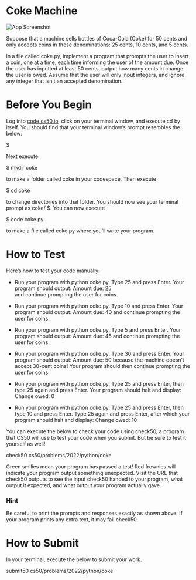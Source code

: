 
# Coke Machine




![App Screenshot](https://cs50.harvard.edu/python/2022/psets/2/coke/coke.png)

Suppose that a machine sells bottles of Coca-Cola (Coke) for 50 cents and only accepts coins in these denominations: 25 cents, 10 cents, and 5 cents.

In a file called coke.py, implement a program that prompts the user to insert a coin, one at a time, each time informing the user of the amount due. Once the user has inputted at least 50 cents, output how many cents in change the user is owed. Assume that the user will only input integers, and ignore any integer that isn’t an accepted denomination.

# Before You Begin
Log into [code.cs50.io](https://code.cs50.io/), click on your terminal window, and execute cd by itself. You should find that your terminal window’s prompt resembles the below:

$

Next execute

$ mkdir coke

to make a folder called coke in your codespace.
Then execute

$ cd coke

to change directories into that folder. You should now see your terminal prompt as coke/ $. You can now execute

$ code coke.py

to make a file called coke.py where you’ll write your program.

# How to Test
Here’s how to test your code manually:

* Run your program with python coke.py. Type 25 and press Enter. Your program should output:
Amount due: 25   
and continue prompting the user for coins.

* Run your program with python coke.py. Type 10 and press Enter. Your program should output:
Amount due: 40
and continue prompting the user for coins.

* Run your program with python coke.py. Type 5 and press Enter. Your program should output:
Amount due: 45
and continue prompting the user for coins.

* Run your program with python coke.py. Type 30 and press Enter. Your program should output:
Amount due: 50
because the machine doesn’t accept 30-cent coins! Your program should then continue prompting the user for coins.

* Run your program with python coke.py. Type 25 and press Enter, then type 25 again and press Enter. Your program should halt and display:
Change owed: 0
* Run your program with python coke.py. Type 25 and press Enter, then type 10 and press Enter. Type 25 again and press Enter, after which your program should halt and display:
Change owed: 10

You can execute the below to check your code using check50, a program that CS50 will use to test your code when you submit. But be sure to test it yourself as well!

check50 cs50/problems/2022/python/coke

Green smilies mean your program has passed a test! Red frownies will indicate your program output something unexpected. Visit the URL that check50 outputs to see the input check50 handed to your program, what output it expected, and what output your program actually gave.

### Hint
Be careful to print the prompts and responses exactly as shown above. If your program prints any extra text, it may fail check50.

# How to Submit
In your terminal, execute the below to submit your work.

submit50 cs50/problems/2022/python/coke
